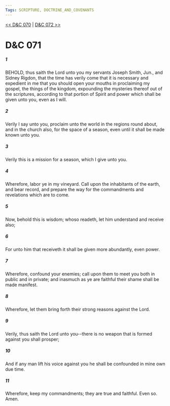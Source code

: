 ```yaml
---
Tags: SCRIPTURE, DOCTRINE_AND_COVENANTS
---
```


[<< D&C 070](DOCTRINE_AND_COVENANTS/D&C_070.md) | [D&C 072 >>](DOCTRINE_AND_COVENANTS/D&C_072.md)

# D&C 071

##### 1

BEHOLD, thus saith the Lord unto you my servants Joseph Smith, Jun., and Sidney Rigdon, that the time has verily come that it is necessary and expedient in me that you should open your mouths in proclaiming my gospel, the things of the kingdom, expounding the mysteries thereof out of the scriptures, according to that portion of Spirit and power which shall be given unto you, even as I will.

##### 2

Verily I say unto you, proclaim unto the world in the regions round about, and in the church also, for the space of a season, even until it shall be made known unto you.

##### 3

Verily this is a mission for a season, which I give unto you.

##### 4

Wherefore, labor ye in my vineyard. Call upon the inhabitants of the earth, and bear record, and prepare the way for the commandments and revelations which are to come.

##### 5

Now, behold this is wisdom; whoso readeth, let him understand and receive also;

##### 6

For unto him that receiveth it shall be given more abundantly, even power.

##### 7

Wherefore, confound your enemies; call upon them to meet you both in public and in private; and inasmuch as ye are faithful their shame shall be made manifest.

##### 8

Wherefore, let them bring forth their strong reasons against the Lord.

##### 9

Verily, thus saith the Lord unto you--there is no weapon that is formed against you shall prosper;

##### 10

And if any man lift his voice against you he shall be confounded in mine own due time.

##### 11

Wherefore, keep my commandments; they are true and faithful. Even so. Amen.
